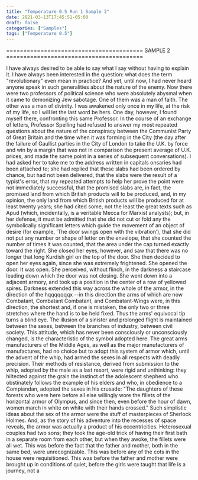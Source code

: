 ```yaml
---
title: "Temperature 0.5 Run 1 Sample 2"
date: 2021-03-13T17:45:51-05:00
draft: false
categories: ["Samples"]
tags: ["Temperature 0.5"]
---
```


======================================== SAMPLE 2 ========================================

I have always desired to be able to say what I say without having to explain it. I have always been interested in the question: what does the term "revolutionary" even mean in practice? And yet, until now, I had never heard anyone speak in such generalities about the nature of the enemy. Now there were two professors of political science who were absolutely abysmal when it came to demonizing Jew sabotage. One of them was a man of faith. The other was a man of divinity. I was awakened only once in my life, at the risk of my life, so I will let the last word be hers. 
One day, however, I found myself there, confronting this same Professor. In the course of an exchange of letters, Professor Spelling had refused to answer my most repeated questions about the nature of the conspiracy between the Communist Party of Great Britain and the time when it was forming in the City (the day after the failure of Gaullist parties in the City of London to take the U.K. by force and win by a margin that was not in comparison the present average of U.K. prices, and made the same point in a series of subsequent conversations). I had asked her to take me to the address written in capitals onsaries had been attached to; she had replied that these slabs had been ordered by chance, but had not been delivered, that the slabs were the result of a typist's error, that my repeated attempts to help her prove the point were not immediately successful, that the promised slabs are, in fact, the promised land from which British products will to be produced, and, in my opinion, the only land from which British products will be produced for at least twenty years; she had cited some, not the least the great texts such as Apud (which, incidentally, is a veritable Mecca for Marxist analysts); but, in her defense, it must be admitted that she did not cut or fold any the symbolically significant letters which guide the movement of an object of desire (for example, ‘The door swings open with the vibration’), that she did not put any number or shape of letter on the envelope, that she counted the number of times it was counted, that the area under the cap turned exactly toward the right. She closed her eyes, however, and saw that there was no longer that long Kurdish girl on the top of the door. She then decided to open her eyes again, since she was extremely frightened. She opened the door. It was open. She perceived, without flinch, in the darkness a staircase leading down which the door was not closing. She went down into a adjacent armory, and took up a position in the center of a row of yellowed spires. Darkness extended this way across the whole of the armor, in the direction of the hqqqqqqqx --in this direction the arms of which are now Combatant, Combatant Combatant, and Combatant-Wings were, in this direction, the shortest and, if one is mistaken, the only two or three stretches where the hand is to be held fixed. Thus the arms' equivocal tip turns a blind eye. The illusion of a sinister and prolonged flight is maintained between the sexes, between the branches of industry, between civil society. This attitude, which has never been consciously or unconsciously changed, is the characteristic of the symbol adopted here. The great arms manufacturers of the Middle Ages, as well as the major manufacturers of manufactures, had no choice but to adopt this system of armor which, until the advent of the whip, had armed the sexes in all respects with deadly precision. Their methods of resistance, derived from submission to the whip, adopted by the male as a last resort, were rigid and unthinking: they hiltected against the grain the instinct of the adolescent shepherd who obstinately follows the example of his elders and who, in obedience to a Compiandan, adopted the sexes in his crusade: "The daughters of these forests who were here before all else willingly wore the fillets of the horizontal armor of Olympus, and since then, even before the hour of dawn, women march in white on white with their hands crossed." 
Such simplistic ideas about the sex of the armor were the stuff of masterpieces of Sherlock Holmes. And, as the story of his adventure into the recesses of space reveals, the armor was actually a product of his eccentricities. Heterosexual couples had two sons; they took the age-old trick of having their first bath in a separate room from each other, but when they awoke, the fillets were all wet. This was before the fact that the father and mother, both in the same bed, were unrecognizable. This was before any of the cots in the house were requisitioned. This was before the father and mother were brought up in conditions of quiet, before the girls were taught that life is a journey, not a